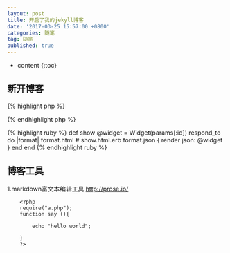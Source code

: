 ```yaml
---
layout: post
title: 开启了我的jekyll博客
date: '2017-03-25 15:57:00 +0800'
categories: 随笔
tag: 随笔
published: true
---
```


* content 
{:toc}


## 新开博客

{% highlight php %}
<?php
require("a.php");
function say (){
	
	echo "hello world";

}
?>
{% endhighlight php %}

{% highlight ruby %}
def show
  @widget = Widget(params[:id])
  respond_to do |format|
    format.html # show.html.erb
    format.json { render json: @widget }
  end
end
{% endhighlight ruby %}

## 博客工具
1.markdown富文本编辑工具
http://prose.io/

        <?php
        require("a.php");
        function say (){
        	
        	echo "hello world";

        }
        ?>